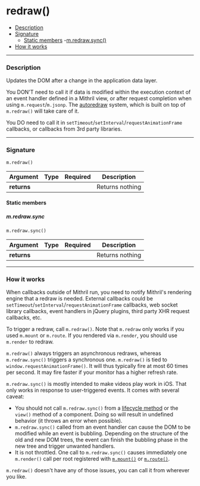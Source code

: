 <!--meta
Documentation on m.redraw(), which schedules an update of all components mounted via m.mount()
-->

# redraw()

- [Description](#description)
- [Signature](#signature)
	- [Static members](#static-members)
		-[m.redraw.sync()](#mredrawsync)
- [How it works](#how-it-works)

---

### Description

Updates the DOM after a change in the application data layer.

You DON'T need to call it if data is modified within the execution context of an event handler defined in a Mithril view, or after request completion when using `m.request`/`m.jsonp`. The [autoredraw](autoredraw.md) system, which is built on top of `m.redraw()` will take care of it.

You DO need to call it in `setTimeout`/`setInterval`/`requestAnimationFrame` callbacks, or callbacks from 3rd party libraries.

---

### Signature

`m.redraw()`

Argument    | Type                 | Required | Description
----------- | -------------------- | -------- | ---
**returns** |                      |          | Returns nothing

#### Static members

##### m.redraw.sync

`m.redraw.sync()`

Argument    | Type                 | Required | Description
----------- | -------------------- | -------- | ---
**returns** |                      |          | Returns nothing

---

### How it works

When callbacks outside of Mithril run, you need to notify Mithril's rendering engine that a redraw is needed. External callbacks could be `setTimeout`/`setInterval`/`requestAnimationFrame` callbacks, web socket library callbacks, event handlers in jQuery plugins, third party XHR request callbacks, etc.

To trigger a redraw, call `m.redraw()`. Note that `m.redraw` only works if you used `m.mount` or `m.route`. If you rendered via `m.render`, you should use `m.render` to redraw.

`m.redraw()` always triggers an asynchronous redraws, whereas `m.redraw.sync()` triggers a synchronous one. `m.redraw()` is tied to `window.requestAnimationFrame()`. It will thus typically fire at most 60 times per second. It may fire faster if your monitor has a higher refresh rate.

`m.redraw.sync()` is mostly intended to make videos play work in iOS. That only works in response to user-triggered events. It comes with several caveat:

- You should not call `m.redraw.sync()` from a [lifecycle method](lifecycle-methods.md) or the `view()` method of a component. Doing so will result in undefined behavior (it throws an error when possible).
- `m.redraw.sync()` called from an event handler can cause the DOM to be modified while an event is bubbling. Depending on the structure of the old and new DOM trees, the event can finish the bubbling phase in the new tree and trigger unwanted handlers.
- It is not throttled. One call to `m.redraw.sync()` causes immediately one `m.render()` call per root registered with [`m.mount()`](mount.md) or [`m.route()`](route.md).

`m.redraw()` doesn't have any of those issues, you can call it from wherever you like.
